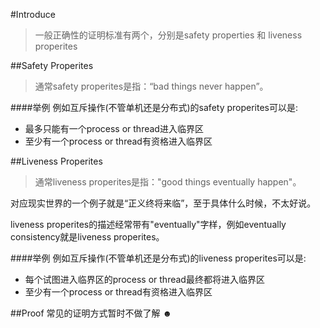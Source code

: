 #Introduce
> 一般正确性的证明标准有两个，分别是safety properties 和 liveness properites


##Safety Properites
>通常safety properites是指：“bad things never happen”。

####举例
例如互斥操作(不管单机还是分布式)的safety properites可以是:
- 最多只能有一个process or thread进入临界区
- 至少有一个process or thread有资格进入临界区


##Liveness Properites
>通常liveness properites是指："good things eventually happen"。


对应现实世界的一个例子就是“正义终将来临”，至于具体什么时候，不太好说。

liveness properites的描述经常带有"eventually"字样，例如eventually consistency就是liveness properites。

####举例
例如互斥操作(不管单机还是分布式)的liveness properites可以是:
- 每个试图进入临界区的process or thread最终都将进入临界区
- 至少有一个process or thread有资格进入临界区


##Proof
常见的证明方式暂时不做了解 ☻
